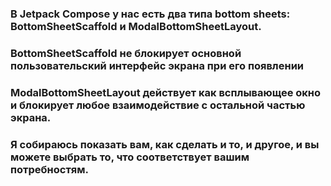 ### В Jetpack Compose у нас есть два типа bottom sheets: BottomSheetScaffold и ModalBottomSheetLayout.
### BottomSheetScaffold не блокирует основной пользовательский интерфейс экрана при его появлении
### ModalBottomSheetLayout действует как всплывающее окно и блокирует любое взаимодействие с остальной частью экрана.
### Я собираюсь показать вам, как сделать и то, и другое, и вы можете выбрать то, что соответствует вашим потребностям.